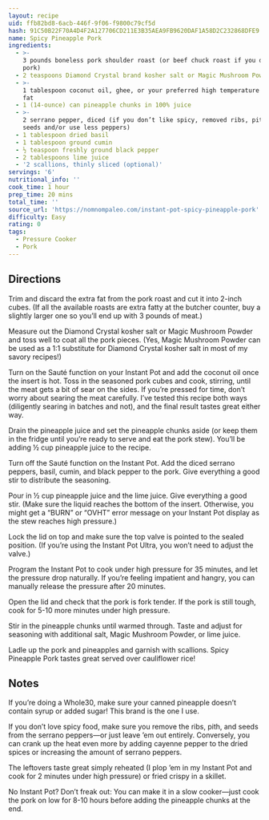 ```yaml
---
layout: recipe
uid: ffb82bd8-6acb-446f-9f06-f9800c79cf5d
hash: 91C50B22F70A4D4F2A127706CD211E3B35AEA9FB9620DAF1A58D2C232868DFE9
name: Spicy Pineapple Pork
ingredients:
  - >-
    3 pounds boneless pork shoulder roast (or beef chuck roast if you don't eat
    pork)
  - 2 teaspoons Diamond Crystal brand kosher salt or Magic Mushroom Powder
  - >-
    1 tablespoon coconut oil, ghee, or your preferred high temperature cooking
    fat
  - 1 (14-ounce) can pineapple chunks in 100% juice
  - >-
    2 serrano pepper, diced (if you don’t like spicy, removed ribs, pith, and
    seeds and/or use less peppers)
  - 1 tablespoon dried basil
  - 1 tablespoon ground cumin
  - ½ teaspoon freshly ground black pepper
  - 2 tablespoons lime juice
  - '2 scallions, thinly sliced (optional)'
servings: '6'
nutritional_info: ''
cook_time: 1 hour
prep_time: 20 mins
total_time: ''
source_url: 'https://nomnompaleo.com/instant-pot-spicy-pineapple-pork'
difficulty: Easy
rating: 0
tags:
  - Pressure Cooker
  - Pork
---
```


## Directions

Trim and discard the extra fat from the pork roast and cut it into 2-inch cubes. (If all the available roasts are extra fatty at the butcher counter, buy a slightly larger one so you’ll end up with 3 pounds of meat.)

Measure out the Diamond Crystal kosher salt or Magic Mushroom Powder and toss well to coat all the pork pieces. (Yes, Magic Mushroom Powder can be used as a 1:1 substitute for Diamond Crystal kosher salt in most of my savory recipes!)

Turn on the Sauté function on your Instant Pot and add the coconut oil once the insert is hot. Toss in the seasoned pork cubes and cook, stirring, until the meat gets a bit of sear on the sides. If you’re pressed for time, don’t worry about searing the meat carefully. I’ve tested this recipe both ways (diligently searing in batches and not), and the final result tastes great either way.

Drain the pineapple juice and set the pineapple chunks aside (or keep them in the fridge until you’re ready to serve and eat the pork stew). You’ll be adding ½ cup pineapple juice to the recipe.

Turn off the Sauté function on the Instant Pot. Add the diced serrano peppers, basil, cumin, and black pepper to the pork. Give everything a good stir to distribute the seasoning.

Pour in ½ cup pineapple juice and the lime juice. Give everything a good stir. (Make sure the liquid reaches the bottom of the insert. Otherwise, you might get a “BURN” or “OVHT” error message on your Instant Pot display as the stew reaches high pressure.)

Lock the lid on top and make sure the top valve is pointed to the sealed position. (If you’re using the Instant Pot Ultra, you won’t need to adjust the valve.)

Program the Instant Pot to cook under high pressure for 35 minutes, and let the pressure drop naturally. If you’re feeling impatient and hangry, you can manually release the pressure after 20 minutes.

Open the lid and check that the pork is fork tender. If the pork is still tough, cook for 5-10 more minutes under high pressure.

Stir in the pineapple chunks until warmed through. Taste and adjust for seasoning with additional salt, Magic Mushroom Powder, or lime juice.

Ladle up the pork and pineapples and garnish with scallions. Spicy Pineapple Pork tastes great served over cauliflower rice!
## Notes

If you’re doing a Whole30, make sure your canned pineapple doesn’t contain syrup or added sugar! This brand is the one I use.

If you don’t love spicy food, make sure you remove the ribs, pith, and seeds from the serrano peppers—or just leave ’em out entirely. Conversely, you can crank up the heat even more by adding cayenne pepper to the dried spices or increasing the amount of serrano peppers.

The leftovers taste great simply reheated (I plop ’em in my Instant Pot and cook for 2 minutes under high pressure) or fried crispy in a skillet.

No Instant Pot? Don’t freak out: You can make it in a slow cooker—just cook the pork on low for 8-10 hours before adding the pineapple chunks at the end.
